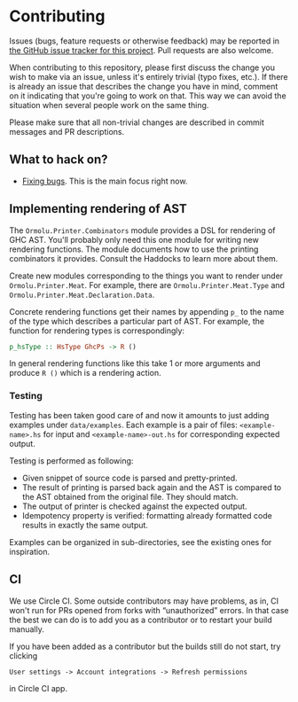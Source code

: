# Contributing

Issues (bugs, feature requests or otherwise feedback) may be reported in
[the GitHub issue tracker for this
project](https://github.com/tweag/ormolu/issues). Pull requests are also
welcome.

When contributing to this repository, please first discuss the change you
wish to make via an issue, unless it's entirely trivial (typo fixes, etc.).
If there is already an issue that describes the change you have in mind,
comment on it indicating that you're going to work on that. This way we can
avoid the situation when several people work on the same thing.

Please make sure that all non-trivial changes are described in commit
messages and PR descriptions.

## What to hack on?

* [Fixing bugs][bugs]. This is the main focus right now.

## Implementing rendering of AST

The `Ormolu.Printer.Combinators` module provides a DSL for rendering of GHC
AST. You'll probably only need this one module for writing new rendering
functions. The module documents how to use the printing combinators it
provides. Consult the Haddocks to learn more about them.

Create new modules corresponding to the things you want to render under
`Ormolu.Printer.Meat`. For example, there are `Ormolu.Printer.Meat.Type` and
`Ormolu.Printer.Meat.Declaration.Data`.

Concrete rendering functions get their names by appending `p_` to the name
of the type which describes a particular part of AST. For example, the
function for rendering types is correspondingly:

```haskell
p_hsType :: HsType GhcPs -> R ()
```

In general rendering functions like this take 1 or more arguments and
produce `R ()` which is a rendering action.

### Testing

Testing has been taken good care of and now it amounts to just adding
examples under `data/examples`. Each example is a pair of files:
`<example-name>.hs` for input and `<example-name>-out.hs` for corresponding
expected output.

Testing is performed as following:

* Given snippet of source code is parsed and pretty-printed.
* The result of printing is parsed back again and the AST is compared to the
  AST obtained from the original file. They should match.
* The output of printer is checked against the expected output.
* Idempotency property is verified: formatting already formatted code
  results in exactly the same output.

Examples can be organized in sub-directories, see the existing ones for
inspiration.

## CI

We use Circle CI. Some outside contributors may have problems, as in, CI
won't run for PRs opened from forks with “unauthorized” errors. In that case
the best we can do is to add you as a contributor or to restart your build
manually.

If you have been added as a contributor but the builds still do not start,
try clicking

```
User settings -> Account integrations -> Refresh permissions
```

in Circle CI app.

[bugs]: https://github.com/tweag/ormolu/issues?q=is%3Aissue+is%3Aopen+label%3Abug

